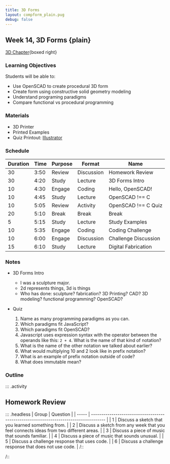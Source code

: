 ```yaml
---
title: 3D Forms
layout: compform_plain.pug
debug: false
---
```


## Week 14, 3D Forms {plain}

[3D Chapter](../3D/index.html){boxed right}

### Learning Objectives

Students will be able to:

- Use OpenSCAD to create procedural 3D form
- Create form using constructive solid geometry modeling
- Understand programing paradigms
- Compare functional vs procedural programming

<!--
- discuss interesting OpenSCAD language features
- introduce digital fabrication
- introduce other 3D modeling tools
-->

### Materials

- 3D Printer
- Printed Examples
- Quiz Printout: [Illustrator](handouts/quiz.ai)

### Schedule

<!--
| Time | ESA             | Type             | Activity             |
| ---- | --------------- | ---------------- | -------------------- |
| Pre  | TBD             | -                | TBD                  |
| 3:50 | Review+Engage   | Discussion       | Homework Review      |
| 4:20 | Study           | Lecture          | 3D Forms Intro       |
| 4:30 | Engage          | Coding Challenge | Hello, OpenSCAD!     |
| 4:45 | Study           | Lecture          | OpenSCAD !== C       |
| 5:05 | Activate+Recall | Quiz             | OpenSCAD !== C       |
| 5:10 | Break           | Break            | Break                |
| 5:15 | Study           | Lecture          | Study Examples       |
| 5:35 | Engage          | Coding Challenge | Coding Challenge     |
| 6:00 | Engage          | Discussion       | Challenge Discussion |
| 6:10 | Study           | Lecture          | Digital Fabrication  |
-->

| Duration | Time | Purpose | Format     | Name                 |
| -------- | ---- | ------- | ---------- | -------------------- |
| 30       | 3:50 | Review  | Discussion | Homework Review      |
| 30       | 4:20 | Study   | Lecture    | 3D Forms Intro       |
| 10       | 4:30 | Engage  | Coding     | Hello, OpenSCAD!     |
| 10       | 4:45 | Study   | Lecture    | OpenSCAD !== C       |
| 10       | 5:05 | Review  | Activity   | OpenSCAD !== C Quiz  |
| 20       | 5:10 | Break   | Break      | Break                |
| 5        | 5:15 | Study   | Lecture    | Study Examples       |
| 10       | 5:35 | Engage  | Coding     | Coding Challenge     |
| 10       | 6:00 | Engage  | Discussion | Challenge Discussion |
| 15       | 6:10 | Study   | Lecture    | Digital Fabrication  |

### Notes

- 3D Forms Intro

  - I was a sculpture major.
  - 2d represents things, 3d is things
  - Who has done: sculpture? fabrication? 3D Printing? CAD? 3D modeling? functional programming? OpenSCAD?

- Quiz
  1. Name as many programming paradigms as you can.
  2. Which paradigms fit JavaScript?
  3. Which paradigms fit OpenSCAD?
  4. Javascript uses expression syntax with the operator between the operands like this: `2 + 4`. What is the name of that kind of notation?
  5. What is the name of the other notation we talked about earlier?
  6. What would multiplying 10 and 2 look like in prefix notation?
  7. What is an example of prefix notation outside of code?
  8. What does immutable mean?

### Outline

::: .activity

## Homework Review

::: .headless
| Group | Question |
| ----- | ------------------------------------------------------------------------------------- |
| 1 | Discuss a sketch that you learned something from. |
| 2 | Discuss a sketch from any week that you feel connects ideas from two different areas. |
| 3 | Discuss a piece of music that sounds familiar. |
| 4 | Discuss a piece of music that sounds unusual. |
| 5 | Discuss a challenge response that uses code. |
| 6 | Discuss a challenge response that does not use code. |
/::

/::

<style> 
    .headless thead {
        display: none;
    }
</style>
